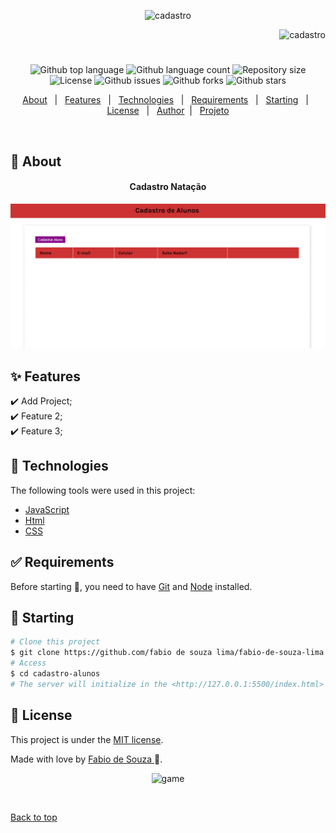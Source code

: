 
<p align="center">
   <img src="https://media.giphy.com/media/7lTYNhvx4FJP7tlEuv/giphy.gif" alt="cadastro" width="350"/>
</p>

<p align="right">
   <img src="https://media.giphy.com/media/ZcVQhycvngidG46dMO/giphy.gif" alt="cadastro" width="180"/>
</p>




<h1 align="center"></h1>

<p align="center">
  <img alt="Github top language" src="https://img.shields.io/github/languages/top/fabio-de-souza-lima/cadastro_de_alunos?color=cc3333">

  <img alt="Github language count" src="https://img.shields.io/github/languages/count/fabio-de-souza-lima/cadastro_de_alunos?color=cc3333">

  <img alt="Repository size" src="https://img.shields.io/github/repo-size/fabio-de-souza-lima/cadastro_de_alunos?color=cc3333">

<img alt="License" src="https://img.shields.io/github/license/fabio-de-souza-lima/cadastro_de_alunos?color=cc3333">

   <img alt="Github issues" src="https://img.shields.io/github/issues/fabio-de-souza-lima/cadastro_de_alunos?color=cc3333" /> 

   <img alt="Github forks" src="https://img.shields.io/github/forks/fabio-de-souza-lima/cadastro_de_alunos?color=cc3333" /> 

   <img alt="Github stars" src="https://img.shields.io/github/stars/fabio-de-souza-lima/cadastro_de_alunos?color=cc3333" /> 
</p>


<p align="center">
  <a href="#dart-about">About</a> &#xa0; | &#xa0; 
  <a href="#sparkles-features">Features</a> &#xa0; | &#xa0;
  <a href="#rocket-technologies">Technologies</a> &#xa0; | &#xa0;
  <a href="#white_check_mark-requirements">Requirements</a> &#xa0; | &#xa0;
  <a href="#checkered_flag-starting">Starting</a> &#xa0; | &#xa0;
  <a href="#memo-license">License</a> &#xa0; | &#xa0;
  <a href="https://github.com/agostinhomarcia" target="_blank">Author</a>&#xa0; | &#xa0
  <a href="https://serene-daifuku-e7c7ee.netlify.app/" target="_blank" rel="noopener noreferrer">Projeto</a>
</p>

<br>

## :dart: About ##


<h4 align="center">Cadastro Natação</h4>

<p align="center">
   <img src="src/img/tela-cad.gif" alt="cadastro" width="850"/>
</p>


## :sparkles: Features ##

:heavy_check_mark: Add Project;\
:heavy_check_mark: Feature 2;\
:heavy_check_mark: Feature 3;

## :rocket: Technologies ##

The following tools were used in this project:


- [JavaScript](https://developer.mozilla.org/pt-BR/docs/Web/JavaScript) 
- [Html](https://developer.mozilla.org/pt-BR/docs/Web/HTML/Element/html/)  
- [CSS](https://developer.mozilla.org/pt-BR/docs/Web/CSS)  


## :white_check_mark: Requirements ##

Before starting :checkered_flag:, you need to have [Git](https://git-scm.com) and [Node](https://nodejs.org/en/) installed.

## :checkered_flag: Starting ##


```bash
# Clone this project
$ git clone https://github.com/fabio de souza lima/fabio-de-souza-lima.git
# Access
$ cd cadastro-alunos
# The server will initialize in the <http://127.0.0.1:5500/index.html>
```


## :memo: License ##


This project is under the [MIT license](./License).

Made with love by [Fabio de Souza ](https://github.com/fabio-de-souza-lima) 🚀.




<p align="center">
   <img src="https://media.giphy.com/media/DCKvwSy1fccLL6nH5z/giphy.gif" alt="game" width="250"/>
</p>

&#xa0;

<a href="#top">Back to top </a>
